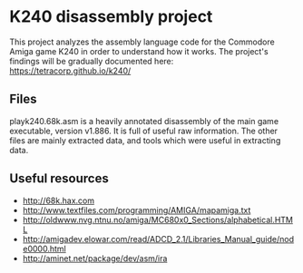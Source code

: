 # K240 disassembly project

This project analyzes the assembly language code for the Commodore Amiga game
K240 in order to understand how it works. The project's findings will be
gradually documented here: https://tetracorp.github.io/k240/

## Files

playk240.68k.asm is a heavily annotated disassembly of the main game
executable, version v1.886. It is full of useful raw information. The
other files are mainly extracted data, and tools which were useful in
extracting data.

## Useful resources
- http://68k.hax.com
- http://www.textfiles.com/programming/AMIGA/mapamiga.txt
- http://oldwww.nvg.ntnu.no/amiga/MC680x0_Sections/alphabetical.HTML
- http://amigadev.elowar.com/read/ADCD_2.1/Libraries_Manual_guide/node0000.html
- http://aminet.net/package/dev/asm/ira
